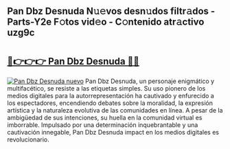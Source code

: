 ## Pan Dbz Desnuda N𝚞𝚎vos desn𝚞dos filtr𝚊dos - Parts-Y2e F𝚘tos vid𝚎o - C𝚘ntenido atr𝚊ctivo uzg9c

# <h2><a href="http://mb8j5mg.tromn.icu/?c=Pan+Dbz+Desnuda">🔗👉👉👉 Pan Dbz Desnuda 🔗🔗</a></h2>

[![Pan Dbz Desnuda nuevo](https://i.imgur.com/pEAQMta.gif)](http://mb8j5mg.tromn.icu/?c=Pan+Dbz+Desnuda)
Pan Dbz Desnuda, un personaje enigmático y multifacético, se resiste a las etiquetas simples. Su uso pionero de los medios digitales para la autorrepresentación ha cautivado y enfurecido a los espectadores, encendiendo debates sobre la moralidad, la expresión artística y la naturaleza evolutiva de las comunidades en línea. A pesar de la ambigüedad de sus intenciones, su huella en la comunidad virtual es imborrable. Impulsado por una determinación inquebrantable y una cautivación innegable, Pan Dbz Desnuda impact en los medios digitales es revolucionario.
